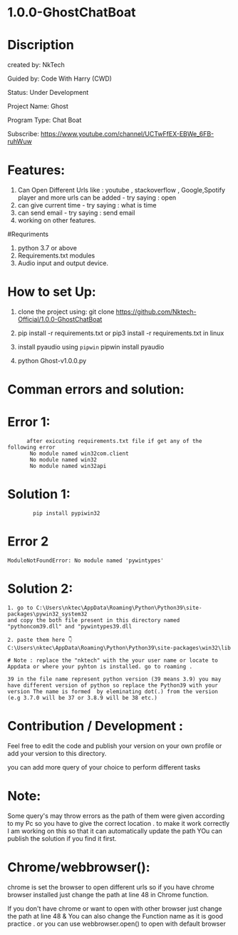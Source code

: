 # 1.0.0-GhostChatBoat

# Discription

created by:             NkTech

Guided by:              Code With Harry (CWD)

Status:                 Under Development

Project Name:           Ghost

Program Type:           Chat Boat

Subscribe:              https://www.youtube.com/channel/UCTwFfEX-EBWe_6FB-ruhWuw

# Features:
1. Can Open Different Urls like : youtube , stackoverflow , Google,Spotify player  and more urls can be added  - try saying : open <website name listed above>
2. can give current time - try saying : what is time 
3. can send email - try saying : send email
4. working on other features.


#Requriments
1. python 3.7 or above
2. Requirements.txt modules
3. Audio input and output device. 

# How to set Up:
1. clone the project using:
            git clone https://github.com/Nktech-Official/1.0.0-GhostChatBoat
            
            
2. pip install -r requirements.txt
                or
    pip3 install -r requirements.txt in linux
3. install pyaudio using `pipwin`
        pipwin install pyaudio

4. python Ghost-v1.0.0.py

# Comman errors and solution:
   # Error 1:
          after exicuting requirements.txt file if get any of the following error
           No module named win32com.client
           No module named win32
           No module named win32api
# Solution 1:
            pip install pypiwin32

   # Error 2
    ModuleNotFoundError: No module named 'pywintypes'
   # Solution 2:
    1. go to C:\Users\nktec\AppData\Roaming\Python\Python39\site-packages\pywin32_system32 
    and copy the both file present in this directory named "pythoncom39.dll" and "pywintypes39.dll
    
    2. paste them here 👇
    C:\Users\nktec\AppData\Roaming\Python\Python39\site-packages\win32\lib

    # Note : replace the "nktech" with the your user name or locate to Appdata or where your pyhton is installed. go to roaming .
    
    39 in the file name represent python version (39 means 3.9) you may have different version of python so replace the Python39 with your version The name is formed  by eleminating dot(.) from the version (e.g 3.7.0 will be 37 or 3.8.9 will be 38 etc.)
# Contribution / Development :


Feel free to edit the code and publish your version on your own profile or add your version to this directory.





you can add more query of your choice to perform different tasks

# Note:
Some query's may throw errors as the path of them were given according to my Pc so you have to give the correct location . to make it work correctly I am working on this so that it can automatically update the path  YOu can publish the solution if you find it first.

# Chrome/webbrowser():

chrome is set the browser to open different urls so if you have chrome browser installed just change the path at line 48 in Chrome function.

If you don't have chrome or want to open with other browser just change the path at line 48 & You can also change the Function name as it  is good practice . or you can use webbrowser.open() to open with default browser

